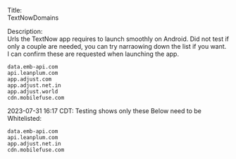 Title:
\
TextNowDomains

Description:
\
Urls the TextNow app requires to launch smoothly on Android. Did not test if only a couple are needed, you can try narraowing down the list if you want. I can confirm these are requested when launching the app.
```
data.emb-api.com
api.leanplum.com
app.adjust.com
app.adjust.net.in
app.adjust.world
cdn.mobilefuse.com
```

2023-07-31 16:17 CDT: Testing shows only these Below need to be Whitelisted:
```
data.emb-api.com
api.leanplum.com
app.adjust.net.in
cdn.mobilefuse.com
```

